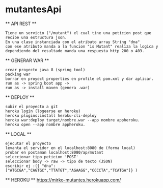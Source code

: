 # mutantesApi

** API REST **

    Tiene un servicio ("/mutant") el cual tine una peticion post que recibe una estructura json.
    En una clase instanciada con el atributo array String "dna"
    con ese atributo manda a la funcion "is Mutant" realiza la logica y dependiendo del resultado manda una respuesta http 200 o 403.

** GENERAR WAR **

    crear proyecto java 8 (spring tool)
    packing war
    borrar en proyect properties en profile el pom.xml y dar aplicar.
    run as -> spring boot app ->
    run as -> install maven (genera .war)

** DEPLOY **

    subir el proyecto a git
    heroku login (logearse en heroku)
    heroku plugins:install heroku-cli-deploy
    heroku war:deploy target/nombre.war --app nombre appheroku.
    heroku open --app nombre appheroku.

** LOCAL **

    ejecutar el proyecto
    levanta el servidor en el localhost:8080 de (forma local)
    probar en postaman localhost:8080/ap/mutant
    seleccionar tipo peticion 'POST'
    seleccionar body -> raw -> tipo de texto (JSON)
    escribir ej :({ "dna":["ATGCGA","CAGTGC","TTATGT","AGAAGG","CCCCTA","TCATGA"]} )

** HEROKU **
https://mirko-mutantes.herokuapp.com/
